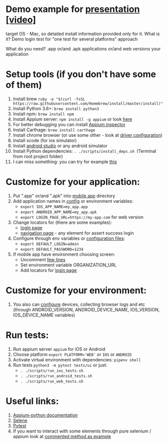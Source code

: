 # Demo example for [presentation](https://2018.heisenbug-piter.ru/en/talks/2018/spb/6plww0slg8akuymkumm4iq/) [[video]](https://www.youtube.com/watch?v=YoMt08OcxMI)
target OS - Mac, so detailed install information provided only for it.
What is it? 
Demo login test for "one test for several platforms" approach

What do you need?
.app or/and .apk applications or/and web versions your application 

# Setup tools (if you don't have some of them)
1. Install brew `ruby -e "$(curl -fsSL https://raw.githubusercontent.com/Homebrew/install/master/install)"`
2. Install Python 3.6+: `brew install python3`
3. Install npm: `brew install npm`
4. Install Appium server: `npm install -g appium` or look [here](http://appium.io/)
5. For better debugging you can install [Appium inspector](https://github.com/appium/appium-desktop/releases)
6. Install Carthage: `brew install carthage`
7. Install chrome browser (or use some other - look at [driver configuration](testlib/ui/driver.py))
8. Install xcode (for ios simulator)
9. Install [android studio](https://developer.android.com/studio/) or any android simulator
10. Install Python dependencies: `. ./scripts/install_deps.sh `(Terminal from root project folder)
11. I can miss something: you can try for example [this](https://medium.com/@appiummanager/appium-setup-from-scratch-6388f5e6caee)

# Customize for your application:
1. Put ".app" or/and ".apk" into [mobile app](mobile_app) directory
2. Add application names in [config](config/test_run.py) or environment variables:
    * `export IOS_APP_NAME=my_app.app`
    * `export ANDROID_APP_NAME=my_app.apk`
    * `export LOGIN_PAGE_URL=https://my-app.com` for web version
3. Change locators for (there are some examples):
    * [login page](testlib/ui/pages/login_form.py)
    * [navigation page](testlib/ui/pages/navigation_button.py) - any element for assert success login
4. Configure through env variables or [configuration files](config/):
    * `export DEFAULT_LOGIN=admin`
    * `export DEFAULT_PASSWORD=1234`
5. If mobile app have environment choosing screen:
    * Uncomment [few lines](testlib/ui/application.py)
    * Set environment variable ORGANIZATION_URL
    * Add locators for [login page](testlib/ui/pages/team_form.py)
    
# Customize for your environment:
1. You also can [configure](config/test_run.py) devices, collecting browser logs and etc 
(through ANDROID_VERSION, ANDROID_DEVICE_NAME, IOS_VERSION, IOS_DEVICE_NAME variables) 

# Run tests:
1. Run appium server `appium` for iOS or Android
2. Choose platform `export PLATFORM='WEB'` or `IOS` or `ANDROID`
3. Activate virtual environment with dependencies: `pipenv shell`
4. Run tests `python3 -m pytest tests/ui` or just:
    * `. ./scripts/run_ios_tests.sh`
    * `. ./scripts/run_android_tests.sh`
    * `. ./scripts/run_web_tests.sh`

# Useful links:
1. [Appium-python documentation](https://github.com/appium/python-client)
2. [Selene](https://github.com/yashaka/selene)
3. [Pytest](https://docs.pytest.org/en/latest/)
4. If you want to interact with some elements through pure selenium / appium look at [commented method as example](testlib/ui/ui.py)

